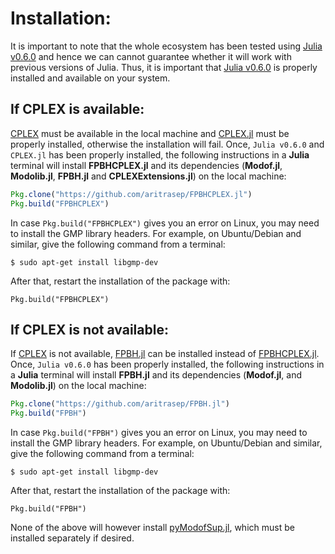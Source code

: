 # Installation: #

It is important to note that the whole ecosystem has been tested using [Julia v0.6.0](https://julialang.org/downloads/) and hence we can cannot guarantee whether it will work with previous versions of Julia. Thus, it is important that [Julia v0.6.0](https://julialang.org/downloads/) is properly installed and available on your system.

## If CPLEX is available: ##

[CPLEX](https://www-01.ibm.com/software/commerce/optimization/cplex-optimizer/) must be available in the local machine and [CPLEX.jl](https://github.com/JuliaOpt/CPLEX.jl) must be properly installed, otherwise the installation will fail. Once, `Julia v0.6.0` and `CPLEX.jl` has been properly installed, the following instructions in a **Julia** terminal will install **FPBHCPLEX.jl** and its dependencies (**Modof.jl**, **Modolib.jl**, **FPBH.jl** and **CPLEXExtensions.jl**) on the local machine:

```julia
Pkg.clone("https://github.com/aritrasep/FPBHCPLEX.jl")
Pkg.build("FPBHCPLEX")
```

In case `Pkg.build("FPBHCPLEX")` gives you an error on Linux, you may need to install the GMP library headers. For example, on Ubuntu/Debian and similar, give the following command from a terminal:

```
$ sudo apt-get install libgmp-dev
```

After that, restart the installation of the package with:

```
Pkg.build("FPBHCPLEX")
```

## If CPLEX is not available: ##

If [CPLEX](https://www-01.ibm.com/software/commerce/optimization/cplex-optimizer/) is not available, [FPBH.jl](https://github.com/aritrasep/FPBH.jl) can be installed instead of [FPBHCPLEX.jl](https://github.com/aritrasep/FPBHCPLEX.jl""https://github.com/aritrasep/FPBH.jl). Once, `Julia v0.6.0` has been properly installed, the following instructions in a **Julia** terminal will install **FPBH.jl** and its dependencies (**Modof.jl**, and **Modolib.jl**) on the local machine:

```julia
Pkg.clone("https://github.com/aritrasep/FPBH.jl")
Pkg.build("FPBH")
```

In case `Pkg.build("FPBH")` gives you an error on Linux, you may need to install the GMP library headers. For example, on Ubuntu/Debian and similar, give the following command from a terminal:

```
$ sudo apt-get install libgmp-dev
```

After that, restart the installation of the package with:

```
Pkg.build("FPBH")
```

None of the above will however install [pyModofSup.jl](https://github.com/aritrasep/pyModofSup.jl), which must be installed separately if desired.

